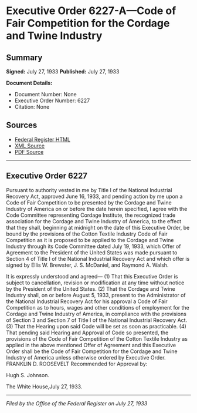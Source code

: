 # Executive Order 6227-A—Code of Fair Competition for the Cordage and Twine Industry

## Summary

**Signed:** July 27, 1933
**Published:** July 27, 1933

**Document Details:**
- Document Number: None
- Executive Order Number: 6227
- Citation: None

## Sources
- [Federal Register HTML](https://www.presidency.ucsb.edu/documents/executive-order-6227-code-fair-competition-for-the-cordage-and-twine-industry)
- [XML Source](None)
- [PDF Source](None)

---

## Executive Order 6227

Pursuant to authority vested in me by Title I of the National Industrial Recovery Act, approved June 16, 1933, and pending action by me upon a Code of Fair Competition to be presented by the Cordage and Twine Industry of America on or before the date herein specified,
I agree with the Code Committee representing Cordage Institute, the recognized trade association for the Cordage and Twine Industry of America, to the effect that they shall, beginning at midnight on the date of this Executive Order, be bound by the provisions of the Cotton Textile Industry Code of Fair Competition as it is proposed to be applied to the Cordage and Twine Industry through its Code Committee dated July 19, 1933, which Offer of Agreement to the President of the United States was made pursuant to Section 4 of Title I of the National Industrial Recovery Act and which offer is signed by Ellis W. Brewster, J. S. McDaniel, and Raymond A. Walsh.

It is expressly understood and agreed—
    (1) That this Executive Order is subject to cancellation, revision or modification at any time without notice by the President of the United States.
    (2) That the Cordage and Twine Industry shall, on or before August 5, 1933, present to the Administrator of the National Industrial Recovery Act for his approval a Code of Fair Competition as to hours, wages and other conditions of employment for the Cordage and Twine Industry of America, in compliance with the provisions of Section 3 and Section 7 of Title I of the National Industrial Recovery Act.
    (3) That the Hearing upon said Code will be set as soon as practicable.
    (4) That pending said Hearing and Approval of Code so presented, the provisions of the Code of Fair Competition of the Cotton Textile Industry as applied in the above mentioned Offer of Agreement and this Executive Order shall be the Code of Fair Competition for the Cordage and Twine Industry of America unless otherwise ordered by Executive Order.
FRANKLIN D. ROOSEVELT
Recommended for Approval by:     

Hugh S. Johnson.

The White House,July 27, 1933.

---

*Filed by the Office of the Federal Register on July 27, 1933*
